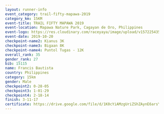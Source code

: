 ```yaml
---
layout: runner-info 
event_category: trail-fifty-mapawa-2019 
category_km: 15KM 
event-title: TRAIL FIFTY MAPAWA 2019  
event-location: Mapawa Nature Park, Cagayan de Oro, Philippines 
event-logo: https://res.cloudinary.com/raceyaya/image/upload/v1572254355/logo/trail-fifty-mapawa_fizjmb.jpg 
event-date: 2019-10-20 
checkpoint-name2: Kianus 3K 
checkpoint-name3: Bigaan 8K 
checkpoint-name4: Puntol Tugas - 12K 
overall_rank: 35
gender_rank: 27
bib: 15115
name: Francis Bautista
country: Philippines
category: 15km
gender: Male
checkpoint2: 0-28-05
checkpoint3: 1-01-29
checkpoint4: 2-18-14
finish: 3-11-17
certificate: https://drive.google.com/file/d/1K0cYiAMzgUriZShZAynE6arsY-uTX9e_/view?usp=sharing
---
```

